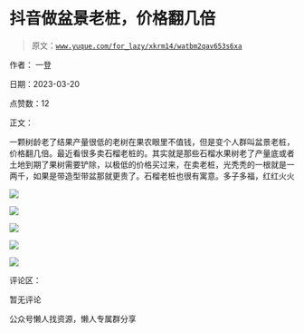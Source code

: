 # 抖音做盆景老桩，价格翻几倍

> 原文：[`www.yuque.com/for_lazy/xkrm14/watbm2qav653s6xa`](https://www.yuque.com/for_lazy/xkrm14/watbm2qav653s6xa)

作者： 一登

日期：2023-03-20

点赞数：12

正文：

一颗树龄老了结果产量很低的老树在果农眼里不值钱，但是变个人群叫盆景老桩，价格翻几倍。最近看很多卖石榴老桩的。其实就是那些石榴水果树老了产量底或者土地到期了果树需要铲除，以极低的价格买过来，在卖老桩，光秃秃的一根就是一两千，如果是带造型带盆那就更贵了。石榴老桩也很有寓意。多子多福，红红火火

![](img/ba40d9e0b22c39ca73afe2e1b887cf1c.png)

![](img/c750b8918de657e264b1ce2d5e260022.png)

![](img/0b3bb5cb3509421b4bba95335c86d455.png)

![](img/9376136c328c46ab93d977688f9017dc.png)

![](img/7976f877179f4b18dc1d9ca1e911b943.png)

评论区：

暂无评论

公众号懒人找资源，懒人专属群分享

